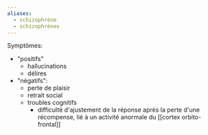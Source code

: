 ```yaml
---
aliases:
  - schizophrène
  - schizophrènes
---
```



Symptômes:

- "positifs"
	- hallucinations
	- délires
- "négatifs":
	- perte de plaisir
	- retrait social 
	- troubles cognitifs
		- difficulté d'ajustement de la réponse après la perte d'une récompense, lié à un activité anormale du [[cortex orbito-frontal]] 
	